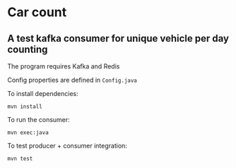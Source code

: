 # Car count
## A test kafka consumer for unique vehicle per day counting

The program requires Kafka and Redis  

Config properties are defined in `Config.java`

To install dependencies:  

`mvn install` 

To run the consumer:  

`mvn exec:java`

To test producer + consumer integration:  

`mvn test`
